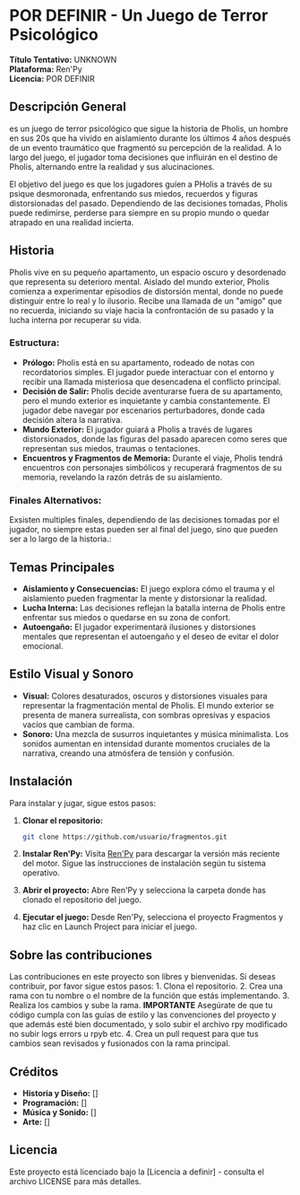 
# POR DEFINIR - Un Juego de Terror Psicológico

**Título Tentativo:** UNKNOWN  
**Plataforma:** Ren'Py  
**Licencia:** POR DEFINIR

## Descripción General
es un juego de terror psicológico que sigue la historia de Pholis, un hombre en sus 20s que ha vivido en aislamiento durante los últimos 4 años después de un evento traumático que fragmentó su percepción de la realidad. A lo largo del juego, el jugador toma decisiones que influirán en el destino de Pholis, alternando entre la realidad y sus alucinaciones.

El objetivo del juego es que los jugadores guíen a PHolis a través de su psique desmoronada, enfrentando sus miedos, recuerdos y figuras distorsionadas del pasado. Dependiendo de las decisiones tomadas, Pholis puede redimirse, perderse para siempre en su propio mundo o quedar atrapado en una realidad incierta.

## Historia
Pholis vive en su pequeño apartamento, un espacio oscuro y desordenado que representa su deterioro mental. Aislado del mundo exterior, Pholis comienza a experimentar episodios de distorsión mental, donde no puede distinguir entre lo real y lo ilusorio. Recibe una llamada de un "amigo" que no recuerda, iniciando su viaje hacia la confrontación de su pasado y la lucha interna por recuperar su vida.

### Estructura:
- **Prólogo:** Pholis está en su apartamento, rodeado de notas con recordatorios simples. El jugador puede interactuar con el entorno y recibir una llamada misteriosa que desencadena el conflicto principal.
- **Decisión de Salir:** Pholis decide aventurarse fuera de su apartamento, pero el mundo exterior es inquietante y cambia constantemente. El jugador debe navegar por escenarios perturbadores, donde cada decisión altera la narrativa.
- **Mundo Exterior:** El jugador guiará a Pholis a través de lugares distorsionados, donde las figuras del pasado aparecen como seres que representan sus miedos, traumas o tentaciones.
- **Encuentros y Fragmentos de Memoria:** Durante el viaje, Pholis tendrá encuentros con personajes simbólicos y recuperará fragmentos de su memoria, revelando la razón detrás de su aislamiento.

### Finales Alternativos:
Exsisten multiples finales, dependiendo de las decisiones tomadas por el jugador, no siempre estas pueden ser al final del juego, sino que pueden ser a lo largo de la historia.:


## Temas Principales
- **Aislamiento y Consecuencias:** El juego explora cómo el trauma y el aislamiento pueden fragmentar la mente y distorsionar la realidad.
- **Lucha Interna:** Las decisiones reflejan la batalla interna de Pholis entre enfrentar sus miedos o quedarse en su zona de confort.
- **Autoengaño:** El jugador experimentará ilusiones y distorsiones mentales que representan el autoengaño y el deseo de evitar el dolor emocional.

## Estilo Visual y Sonoro
- **Visual:** Colores desaturados, oscuros y distorsiones visuales para representar la fragmentación mental de Pholis. El mundo exterior se presenta de manera surrealista, con sombras opresivas y espacios vacíos que cambian de forma.
- **Sonoro:** Una mezcla de susurros inquietantes y música minimalista. Los sonidos aumentan en intensidad durante momentos cruciales de la narrativa, creando una atmósfera de tensión y confusión.

## Instalación
Para instalar y jugar, sigue estos pasos:

1. **Clonar el repositorio:**
   ```bash
   git clone https://github.com/usuario/fragmentos.git
   ```

2. **Instalar Ren'Py:** Visita [Ren'Py](https://www.renpy.org/) para descargar la versión más reciente del motor. Sigue las instrucciones de instalación según tu sistema operativo.

3. **Abrir el proyecto:** Abre Ren'Py y selecciona la carpeta donde has clonado el repositorio del juego.

4. **Ejecutar el juego:** Desde Ren'Py, selecciona el proyecto Fragmentos y haz clic en Launch Project para iniciar el juego.

## Sobre las contribuciones

Las contribuciones en este proyecto son libres y bienvenidas. Si deseas contribuir, por favor sigue estos pasos:
    1. Clona el repositorio.
    2. Crea una rama con tu nombre o el nombre de la función que estás implementando.
    3. Realiza los cambios y sube la rama.
    **IMPORTANTE** Asegúrate de que tu código cumpla con las guías de estilo y las convenciones del proyecto y que además esté bien documentado, y solo subir el archivo rpy modificado no subir logs errors u rpyb  etc.
    4. Crea un pull request para que tus cambios sean revisados y fusionados con la rama principal.

## Créditos
- **Historia y Diseño:** []
- **Programación:** []
- **Música y Sonido:** []
- **Arte:** []

## Licencia
Este proyecto está licenciado bajo la [Licencia a definir] - consulta el archivo LICENSE para más detalles.